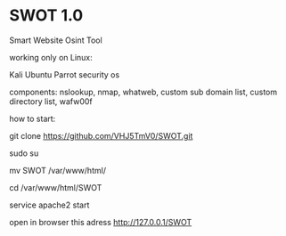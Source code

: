 # SWOT 1.0
Smart Website Osint Tool

working only on Linux: 

Kali
Ubuntu
Parrot security os

components: nslookup, nmap, whatweb, custom sub domain list, custom directory list, wafw00f

how to start: 

git clone https://github.com/VHJ5TmV0/SWOT.git

sudo su

mv SWOT /var/www/html/

cd /var/www/html/SWOT

service apache2 start

open in browser this adress http://127.0.0.1/SWOT
